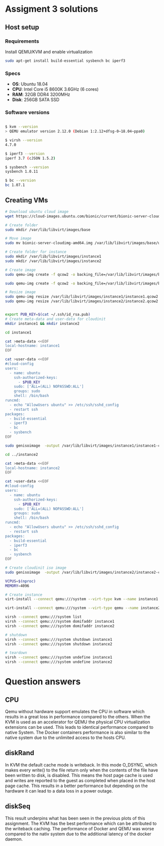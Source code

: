 # Assigment 3 solutions

## Host setup

### Requirements

Install QEMU/KVM and enable virtualization

```sh
sudo apt-get install build-essential sysbench bc iperf3
```

### Specs

- **OS**: Ubuntu 18.04
- **CPU**: Intel Core i5 8600K 3.6GHz (6 cores)
- **RAM**: 32GB DDR4 3200MHz
- **Disk**: 256GB SATA SSD

### Software versions

```sh

$ kvm --version
> QEMU emulator version 2.12.0 (Debian 1:2.12+dfsg-0~18.04~ppa0)

$ virsh --version
4.7.0

$ iperf3 --version
iperf 3.7 (cJSON 1.5.2)

$ sysbench --version
sysbench 1.0.11

$ bc --version
bc 1.07.1
```

## Creating VMs

```sh
# Download ubuntu cloud image
wget https://cloud-images.ubuntu.com/bionic/current/bionic-server-cloudimg-amd64.img

# Create folder
sudo mkdir /var/lib/libvirt/images/base

# Move image
sudo mv bionic-server-cloudimg-amd64.img /var/lib/libvirt/images/base/ubuntu-18.04.qcow2

# Create folder for instance
sudo mkdir /var/lib/libvirt/images/instance1
sudo mkdir /var/lib/libvirt/images/instance2

# Create image
sudo qemu-img create -f qcow2 -o backing_file=/var/lib/libvirt/images/base/ubuntu-18.04.qcow2 /var/lib/libvirt/images/instance1/instance1.qcow2

sudo qemu-img create -f qcow2 -o backing_file=/var/lib/libvirt/images/base/ubuntu-18.04.qcow2 /var/lib/libvirt/images/instance2/instance2.qcow2

# Resize image
sudo qemu-img resize /var/lib/libvirt/images/instance1/instance1.qcow2 15G
sudo qemu-img resize /var/lib/libvirt/images/instance2/instance2.qcow2 15G


export PUB_KEY=$(cat ~/.ssh/id_rsa.pub)
# Create meta-data and user-data for cloudinit
mkdir instance1 && mkdir instance2

cd instance1

cat >meta-data <<EOF
local-hostname: instance1
EOF

cat >user-data <<EOF
#cloud-config
users:
  - name: ubuntu
    ssh-authorized-keys:
      - $PUB_KEY
    sudo: ['ALL=(ALL) NOPASSWD:ALL']
    groups: sudo
    shell: /bin/bash
runcmd:
  - echo "AllowUsers ubuntu" >> /etc/ssh/sshd_config
  - restart ssh
packages:
  - build-essential
  - iperf3
  - bc
  - sysbench
EOF

sudo genisoimage  -output /var/lib/libvirt/images/instance1/instance1-cidata.iso -volid cidata -joliet -rock user-data meta-data

cd ../instance2

cat >meta-data <<EOF
local-hostname: instance2
EOF

cat >user-data <<EOF
#cloud-config
users:
  - name: ubuntu
    ssh-authorized-keys:
      - $PUB_KEY
    sudo: ['ALL=(ALL) NOPASSWD:ALL']
    groups: sudo
    shell: /bin/bash
runcmd:
  - echo "AllowUsers ubuntu" >> /etc/ssh/sshd_config
  - restart ssh
packages:
  - build-essential
  - iperf3
  - bc
  - sysbench
EOF

# Create cloudinit iso image
sudo genisoimage  -output /var/lib/libvirt/images/instance2/instance2-cidata.iso -volid cidata -joliet -rock user-data meta-data

VCPUS=$(nproc)
MEMORY=4096

# Create instance
virt-install --connect qemu:///system --virt-type kvm --name instance1 --ram $MEMORY --vcpus=$VCPUS --os-type linux --os-variant ubuntu18.04 --disk path=/var/lib/libvirt/images/instance1/instance1.qcow2,format=qcow2,cache=none --disk /var/lib/libvirt/images/instance1/instance1-cidata.iso,device=cdrom --import --network network=default --noautoconsole

virt-install --connect qemu:///system --virt-type qemu --name instance2 --ram $MEMORY --vcpus=$VCPUS --os-type linux --os-variant ubuntu18.04 --disk path=/var/lib/libvirt/images/instance2/instance2.qcow2,format=qcow2,cache=none --disk /var/lib/libvirt/images/instance2/instance2-cidata.iso,device=cdrom --import --network network=default --noautoconsole

virsh --connect qemu:///system list
virsh --connect qemu:///system domifaddr instance1
virsh --connect qemu:///system domifaddr instance2

# shutdown
virsh --connect qemu:///system shutdown instance1
virsh --connect qemu:///system shutdown instance2

# teardown
virsh --connect qemu:///system undefine instance1
virsh --connect qemu:///system undefine instance2
```

# Question answers

## CPU

Qemu without hardware support emulates the CPU in software which results in a great loss in performance compared to the others. When the KVM is used as an accelerator for QEMU the physical CPU virtualization extensions can be used. This leads to identical performance compared to native System. The Docker containers performance is also similar to the native system due to the unlimited access to the hosts CPU.

## diskRand

In KVM the default cache mode is writeback. In this mode O_DSYNC, which makes every write() to the file return only when the contents of the file have been written to disk, is disabled. This means the host page cache is used and writes are reported to the guest as completed when placed in the host page cache. This results in a better performance but depending on the hardware it can lead to a data loss in a power outage.

## diskSeq

This result underpins what has been seen in the previous plots of this assignment. The KVM has the best performance which can be attributed to the writeback caching. The performance of Docker and QEMU was worse compared to the nativ system due to the additional latency of the docker daemon.
